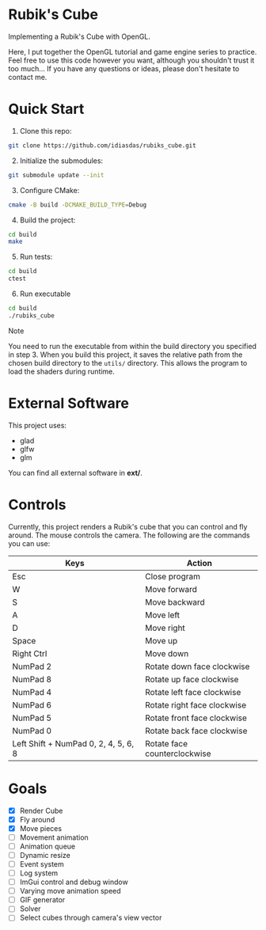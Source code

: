 # Rubik's Cube

Implementing a Rubik's Cube with OpenGL.

Here, I put together the OpenGL tutorial and game engine series to practice. Feel free to use this code however you want, although you shouldn't trust it too much... If you have any questions or ideas, please don't hesitate to contact me.

# Quick Start

1. Clone this repo:

```bash
git clone https://github.com/idiasdas/rubiks_cube.git
```

2. Initialize the submodules:

```bash
git submodule update --init
```

3. Configure CMake:

```bash
cmake -B build -DCMAKE_BUILD_TYPE=Debug
```

4. Build the project:

```bash
cd build
make
```

5. Run tests:

```bash
cd build
ctest
```

6. Run executable

```bash
cd build
./rubiks_cube
```

> [!NOTE]
> You need to run the executable from within the build directory you specified in step 3. When you build this project, it saves the relative path from the chosen build directory to the `utils/` directory. This allows the program to load the shaders during runtime.

# External Software

This project uses:

- glad
- glfw
- glm

You can find all external software in **ext/**.

# Controls

Currently, this project renders a Rubik's cube that you can control and fly around. The mouse controls the camera. The following are the commands you can use:

|Keys|Action|
|-|-|
|Esc| Close program|
|W| Move forward|
|S| Move backward|
|A| Move left|
|D| Move right|
|Space| Move up|
|Right Ctrl | Move down|
|NumPad 2| Rotate down face clockwise|
|NumPad 8| Rotate up face clockwise|
|NumPad 4| Rotate left face clockwise|
|NumPad 6| Rotate right face clockwise|
|NumPad 5| Rotate front face clockwise|
|NumPad 0| Rotate back face clockwise|
|Left Shift + NumPad 0, 2, 4, 5, 6, 8 | Rotate face counterclockwise|

# Goals

- [x] Render Cube
- [x] Fly around
- [x] Move pieces
- [ ] Movement animation
- [ ] Animation queue
- [ ] Dynamic resize
- [ ] Event system
- [ ] Log system
- [ ] ImGui control and debug window
- [ ] Varying move animation speed
- [ ] GIF generator
- [ ] Solver
- [ ] Select cubes through camera's view vector
